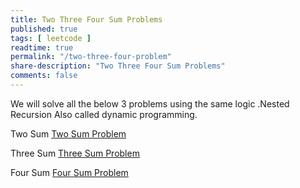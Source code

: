 ```yaml
---
title: Two Three Four Sum Problems
published: true
tags: [ leetcode ]
readtime: true
permalink: "/two-three-four-problem"
share-description: "Two Three Four Sum Problems"
comments: false
---
```


We will solve all the below 3 problems using the same logic .Nested Recursion Also called dynamic programming.

Two Sum [Two Sum Problem](https://leetcode.com/problems/two-sum/description/) 

Three Sum [Three Sum Problem](https://leetcode.com/problems/3sum/description/) 

Four Sum [Four Sum Problem](https://leetcode.com/problems/4sum/description/) 


